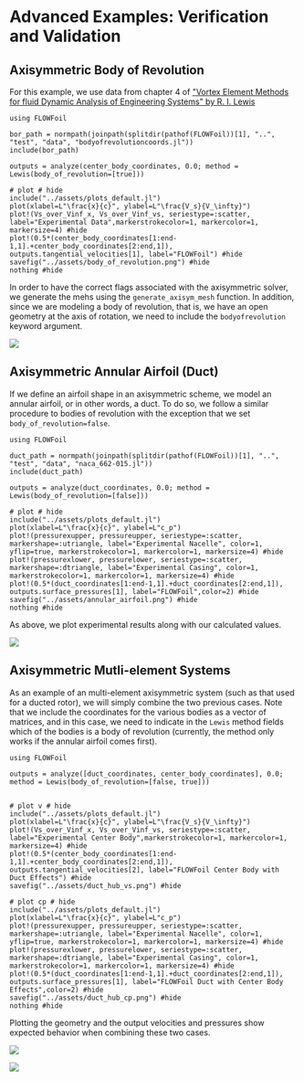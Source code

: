 # Advanced Examples: Verification and Validation

<!-- ## Mfoil: Single inviscid airfoil comparision to analytic solution -->

<!-- TODO: add comparison with Joukowsky airfoil used in XFoil paper: -->
<!-- ```julia -->
<!-- using FLOWFoil -->

<!-- center = [-0.1; 0.1] -->
<!-- R = 1.0 -->
<!-- alpha = 4.0 -->

<!-- # get joukowsky coordinates from AirfoilTools -->

<!-- # run joukowsky solution from AirfoilTools -->

<!-- # run analyze function -->

<!-- # plot and save comparision, but hide the code -->
<!-- ``` -->

<!-- TODO: add comparision figure for single joukowsky airfoil here -->

<!-- ## Mfoil: Multiple inviscid airfoil comparison to analytic solution -->

<!-- For a multi-element airfoil system, the procedure is identical to a single body system, except we input a vector of matrices for the coordinates of the various bodies. -->
<!-- For this case, we'll use data that comes from ["An Exact Test Case for the Plane Potential Flow About Two Adjacent Lifting Aerofoils" by B. R. Williams.](https://reports.aerade.cranfield.ac.uk/handle/1826.2/2993) -->

<!-- ```@example -->
<!-- using FLOWFoil -->

<!-- # SET UP GEOMETRY -->
<!-- af_geom_path = normpath(joinpath(splitdir(pathof(FLOWFoil))[1], "..", "docs", "src", "assets", "two_inviscid_airfoils.jl")) -->
<!-- include(af_geom_path) -->

<!-- alpha = 0.0 -->

<!-- outputs = analyze([[ximain etamain], [xiflap etaflap]], alpha; method=Mfoil(inviscid=true) -->

<!-- plot and save comparisons, hiding code -->

<!-- nothing #hide -->
<!-- ``` -->

<!-- We see excellent agreement with the analytical solution. -->
<!-- TODO: add generated plot here -->
<!-- ![]() -->


<!-- ## Advanced Viscous Airfoil Options -->

<!-- TODO: explain the various advanced options (ncrit, forced transition, etc) -->

<!-- --- -->

## Axisymmetric Body of Revolution

For this example, we use data from chapter 4 of ["Vortex Element Methods for fluid Dynamic Analysis of Engineering Systems" by  R. I. Lewis](https://doi.org/10.1017/CBO9780511529542)

```@example axisym
using FLOWFoil

bor_path = normpath(joinpath(splitdir(pathof(FLOWFoil))[1], "..", "test", "data", "bodyofrevolutioncoords.jl"))
include(bor_path)

outputs = analyze(center_body_coordinates, 0.0; method = Lewis(body_of_revolution=[true]))

# plot # hide
include("../assets/plots_default.jl")
plot(xlabel=L"\frac{x}{c}", ylabel=L"\frac{V_s}{V_\infty}")
plot!(Vs_over_Vinf_x, Vs_over_Vinf_vs, seriestype=:scatter, label="Experimental Data",markerstrokecolor=1, markercolor=1, markersize=4) #hide
plot!(0.5*(center_body_coordinates[1:end-1,1].+center_body_coordinates[2:end,1]), outputs.tangential_velocities[1], label="FLOWFoil") #hide
savefig("../assets/body_of_revolution.png") #hide
nothing #hide
```

In order to have the correct flags associated with the axisymmetric solver, we generate the mehs using the `generate_axisym_mesh` function.
In addition, since we are modeling a body of revolution, that is, we have an open geometry at the axis of rotation, we need to include the `bodyofrevolution` keyword argument.

![](assets/body_of_revolution.png)

## Axisymmetric Annular Airfoil (Duct)

If we define an airfoil shape in an axisymmetric scheme, we model an annular airfoil, or in other words, a duct.  To do so, we follow a similar procedure to bodies of revolution with the exception that we set `body_of_revolution=false`.

```@example axisym
using FLOWFoil

duct_path = normpath(joinpath(splitdir(pathof(FLOWFoil))[1], "..", "test", "data", "naca_662-015.jl"))
include(duct_path)

outputs = analyze(duct_coordinates, 0.0; method = Lewis(body_of_revolution=[false]))

# plot # hide
include("../assets/plots_default.jl")
plot(xlabel=L"\frac{x}{c}", ylabel=L"c_p")
plot!(pressurexupper, pressureupper, seriestype=:scatter, markershape=:utriangle, label="Experimental Nacelle", color=1, yflip=true, markerstrokecolor=1, markercolor=1, markersize=4) #hide
plot!(pressurexlower, pressurelower, seriestype=:scatter, markershape=:dtriangle, label="Experimental Casing", color=1, markerstrokecolor=1, markercolor=1, markersize=4) #hide
plot!(0.5*(duct_coordinates[1:end-1,1].+duct_coordinates[2:end,1]), outputs.surface_pressures[1], label="FLOWFoil",color=2) #hide
savefig("../assets/annular_airfoil.png") #hide
nothing #hide
```

As above, we plot experimental results along with our calculated values.

![](assets/annular_airfoil.png)

## Axisymmetric Mutli-element Systems

As an example of an multi-element axisymmetric system (such as that used for a ducted rotor), we will simply combine the two previous cases.
Note that we include the coordinates for the various bodies as a vector of matrices, and in this case, we need to indicate in the `Lewis` method fields which of the bodies is a body of revolution (currently, the method only works if the annular airfoil comes first).

```@example axisym
using FLOWFoil

outputs = analyze([duct_coordinates, center_body_coordinates], 0.0; method = Lewis(body_of_revolution=[false, true]))


# plot v # hide
include("../assets/plots_default.jl")
plot(xlabel=L"\frac{x}{c}", ylabel=L"\frac{V_s}{V_\infty}")
plot!(Vs_over_Vinf_x, Vs_over_Vinf_vs, seriestype=:scatter, label="Experimental Center Body",markerstrokecolor=1, markercolor=1, markersize=4) #hide
plot!(0.5*(center_body_coordinates[1:end-1,1].+center_body_coordinates[2:end,1]), outputs.tangential_velocities[2], label="FLOWFoil Center Body with Duct Effects") #hide
savefig("../assets/duct_hub_vs.png") #hide

# plot cp # hide
include("../assets/plots_default.jl")
plot(xlabel=L"\frac{x}{c}", ylabel=L"c_p")
plot!(pressurexupper, pressureupper, seriestype=:scatter, markershape=:utriangle, label="Experimental Nacelle", color=1, yflip=true, markerstrokecolor=1, markercolor=1, markersize=4) #hide
plot!(pressurexlower, pressurelower, seriestype=:scatter, markershape=:dtriangle, label="Experimental Casing", color=1, markerstrokecolor=1, markercolor=1, markersize=4) #hide
plot!(0.5*(duct_coordinates[1:end-1,1].+duct_coordinates[2:end,1]), outputs.surface_pressures[1], label="FLOWFoil Duct with Center Body Effects",color=2) #hide
savefig("../assets/duct_hub_cp.png") #hide
nothing #hide
```

Plotting the geometry and the output velocities and pressures show expected behavior when combining these two cases.

![](assets/duct_hub_vs.png)

![](assets/duct_hub_cp.png)
